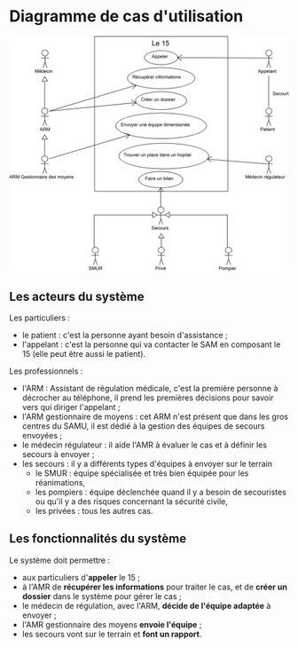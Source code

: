 
Diagramme de cas d'utilisation
==============================

![Diagramme de cas d'utilisation](../exports/use_case.png "Diagramme de cas d'utilisation")

Les acteurs du système
-----------------------

Les particuliers :

- le patient : c'est la personne ayant besoin d'assistance ;
- l'appelant : c'est la personne qui va contacter le SAM en composant le 15 (elle peut être aussi le patient).

Les professionnels :

- l'ARM : Assistant de régulation médicale, c'est la première personne à décrocher au téléphone, il prend les premières décisions pour savoir vers qui diriger l'appelant ;
- l'ARM gestionnaire de moyens : cet ARM n'est présent que dans les gros centres du SAMU, il est dédié à la gestion des équipes de secours envoyées ;
- le médecin régulateur : il aide l'AMR à évaluer le cas et à définir les secours à envoyer ;
- les secours : il y a différents types d'équipes à envoyer sur le terrain 
    - le SMUR : équipe spécialisée et très bien équipée pour les réanimations,
    - les pompiers : équipe déclenchée quand il y a besoin de secouristes ou qu'il y a des risques concernant la sécurité civile,
    - les privées : tous les autres cas.


Les fonctionnalités du système
------------------------------

Le système doit permettre :

- aux particuliers d'**appeler** le 15 ;
- à l'AMR de **récupérer les informations** pour traiter le cas, et de **créer un dossier** dans le système pour gérer le cas ;
- le médecin de régulation, avec l'ARM, **décide de l'équipe adaptée** à envoyer ;
- l'AMR gestionnaire des moyens **envoie l'équipe** ;
- les secours vont sur le terrain et **font un rapport**.
